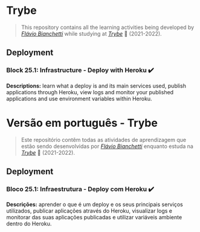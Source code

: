 # Trybe

> This repository contains all the learning activities being developed by _[Flávio Bianchetti](https://www.linkedin.com/in/flaviobianchetti/)_ while studying at _[Trybe](https://www.betrybe.com/)_ :rocket: (2021-2022).

## Deployment


### Block 25.1: Infrastructure - Deploy with Heroku :heavy_check_mark:

**Descriptions:** learn what a deploy is and its main services used, publish applications through Heroku, view logs and monitor your published applications and use environment variables within Heroku.


# Versão em português - Trybe

> Este repositório contêm todas as atividades de aprendizagem que estão sendo desenvolvidas por  _[Flávio Bianchetti](https://www.linkedin.com/in/flaviobianchetti/)_ enquanto estuda na _[Trybe](https://www.betrybe.com/)_ :rocket: (2021-2022).

## Deployment


### Bloco 25.1: Infraestrutura - Deploy com Heroku :heavy_check_mark:

**Descrições:** aprender o que é um deploy e os seus principais serviços utilizados, publicar aplicações através do Heroku, visualizar logs e monitorar das suas aplicações publicadas e utilizar variáveis ambiente dentro do Heroku.
